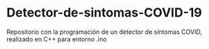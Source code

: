 # Detector-de-sintomas-COVID-19
Repositorio con la programación de un detector de síntomas COVID, realizado en C++ para entorno .ino
